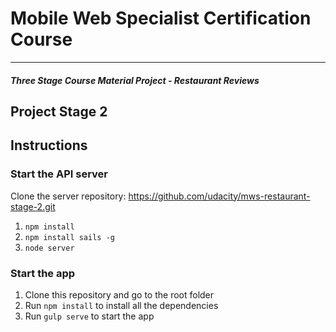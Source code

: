 # Mobile Web Specialist Certification Course
---
#### _Three Stage Course Material Project - Restaurant Reviews_

## Project Stage 2

## Instructions

### Start the API server

Clone the server repository: https://github.com/udacity/mws-restaurant-stage-2.git

1. `npm install`
2. `npm install sails -g`
3. `node server`

### Start the app
1. Clone this repository and go to the root folder
2. Run `npm install` to install all the dependencies
3. Run `gulp serve` to start the app
